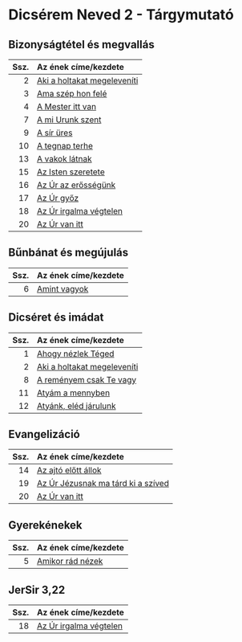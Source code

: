# Dicsérem Neved 2 - Tárgymutató

## Bizonyságtétel és megvallás

| Ssz. | Az ének címe/kezdete |
| ---: | :------------------- |
| 2 | [Aki a holtakat megeleveníti](../../collections/dicserem_neved_2/002.xml) |
| 3 | [Ama szép hon felé](../../collections/dicserem_neved_2/003.xml) |
| 4 | [A Mester itt van](../../collections/dicserem_neved_2/004.xml) |
| 7 | [A mi Urunk szent](../../collections/dicserem_neved_2/007.xml) |
| 9 | [A sír üres](../../collections/dicserem_neved_2/009.xml) |
| 10 | [A tegnap terhe](../../collections/dicserem_neved_2/010.xml) |
| 13 | [A vakok látnak](../../collections/dicserem_neved_2/013.xml) |
| 15 | [Az Isten szeretete](../../collections/dicserem_neved_2/015.xml) |
| 16 | [Az Úr az erősségünk](../../collections/dicserem_neved_2/016.xml) |
| 17 | [Az Úr győz](../../collections/dicserem_neved_2/017.xml) |
| 18 | [Az Úr irgalma végtelen](../../collections/dicserem_neved_2/018.xml) |
| 20 | [Az Úr van itt](../../collections/dicserem_neved_2/020.xml) |

## Bűnbánat és megújulás

| Ssz. | Az ének címe/kezdete |
| ---: | :------------------- |
| 6 | [Amint vagyok](../../collections/dicserem_neved_2/006.xml) |

## Dicséret és imádat

| Ssz. | Az ének címe/kezdete |
| ---: | :------------------- |
| 1 | [Ahogy nézlek Téged](../../collections/dicserem_neved_2/001.xml) |
| 2 | [Aki a holtakat megeleveníti](../../collections/dicserem_neved_2/002.xml) |
| 8 | [A reményem csak Te vagy](../../collections/dicserem_neved_2/008.xml) |
| 11 | [Atyám a mennyben](../../collections/dicserem_neved_2/011.xml) |
| 12 | [Atyánk, eléd járulunk](../../collections/dicserem_neved_2/012.xml) |

## Evangelizáció

| Ssz. | Az ének címe/kezdete |
| ---: | :------------------- |
| 14 | [Az ajtó előtt állok](../../collections/dicserem_neved_2/014.xml) |
| 19 | [Az Úr Jézusnak ma tárd ki a szíved](../../collections/dicserem_neved_2/019.xml) |
| 20 | [Az Úr van itt](../../collections/dicserem_neved_2/020.xml) |

## Gyerekénekek

| Ssz. | Az ének címe/kezdete |
| ---: | :------------------- |
| 5 | [Amikor rád nézek](../../collections/dicserem_neved_2/005.xml) |

## JerSir 3,22

| Ssz. | Az ének címe/kezdete |
| ---: | :------------------- |
| 18 | [Az Úr irgalma végtelen](../../collections/dicserem_neved_2/018.xml) |


